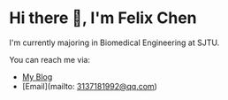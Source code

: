 # Hi there 👋, I'm Felix Chen

I'm currently majoring in Biomedical Engineering at SJTU.

You can reach me via:
+ [My Blog](https://felixchen0707.cn/)
+ [Email](mailto: 3137181992@qq.com)
